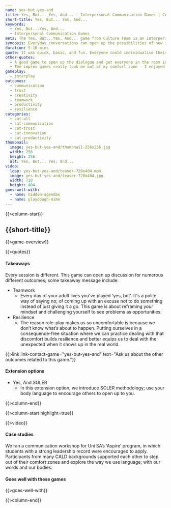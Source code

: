 ```yaml
---
name: yes-but-yes-and
title: Yes, But... Yes, And... - Interpersonal Communication Games | Culture Team
short-title: Yes, But... Yes, And...
keywords:
  - Yes, But...Yes, And...
  - Interpersonal Communication Games
meta: The Yes, But...Yes, And... game from Culture Team is an interpersonal communication game created to help employees open up to conversations at work!
synopsis: Everyday conversations can open up the possibilities of new ideas. Instead of shutting down an idea with a ‘but’ try opening it up with a ‘yes and’.
duration: 5-10 mins
quote: It was quick, basic, and fun. Everyone could individualise their answer and it allowed everyone to participate.
other-quotes:
  - A good game to open up the dialogue and get everyone in the room interacting.
  - The improv games really took me out of my comfort zone - I enjoyed it too. It’ll help me participate in things in real life that I’m not confident in
gameplay: 
  - interplay
outcomes:
  - communication
  - trust
  - creativity
  - teamwork
  - productivity
  - resilience
categories:
  - cat-all
  - cat-communication
  - cat-trust
  - cat-innovation
  - cat-productivity
thumbnail: 
  image: yes-but-yes-and/thumbnail-256x256.jpg
  width: 256
  height: 256
  alt: Yes, But... Yes, And...
video:
  loop: yes-but-yes-and/teaser-720x404.mp4
  image: yes-but-yes-and/teaser-720x404.jpg
  width: 720
  height: 404
goes-well-with:
  - name: hidden-agendas
  - name: playdough-mime
---
```

{{>column-start}}

## {{short-title}}

{{>game-overview}}

{{>quotes}}

#### Takeaways

Every session is different. This game can open up discussion for numerous different outcomes; some takeaway message include:

* Teamwork
  * Every day of your adult lives you've played 'yes, but'. It's a polite way of saying no; of coming up with an excuse not to do something instead of just giving it a go. This game is about reframing your mindset and challenging yourself to see problems as opportunities.
* Resilience
  * The reason role-play makes us so uncomfortable is because we don’t know what’s about to happen. Putting ourselves in a consequence-free situation where we can practice dealing with that discomfort builds resilience and better equips us to deal with the unexpected when it shows up in the real world.

{{>link link-contact-game="yes-but-yes-and" text="Ask us about the other outcomes related to this game."}}

#### Extension options

* Yes, And SOLER
  * In this extension option, we introduce SOLER methodology; use your body language to encourage others to open up to you.

{{>column-end}}

{{>column-start highlight=true}}

{{>video}}

#### Case studies

We ran a communication workshop for Uni SA’s ‘Aspire’ program, in which students with a strong leadership record were encouraged to apply. Participants from many CALD backgrounds supported each other to step out of their comfort zones and explore the way we use language; with our words and our bodies.

#### Goes well with these games

{{>goes-well-with}}

{{>column-end}}

